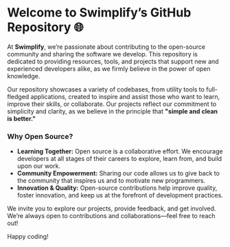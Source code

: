 # Welcome to Swimplify’s GitHub Repository 🌐

At **Swimplify**, we’re passionate about contributing to the open-source community and sharing the software we develop. This repository is dedicated to providing resources, tools, and projects that support new and experienced developers alike, as we firmly believe in the power of open knowledge.

Our repository showcases a variety of codebases, from utility tools to full-fledged applications, created to inspire and assist those who want to learn, improve their skills, or collaborate. Our projects reflect our commitment to simplicity and clarity, as we believe in the principle that **"simple and clean is better."**

### Why Open Source?
- **Learning Together:** Open source is a collaborative effort. We encourage developers at all stages of their careers to explore, learn from, and build upon our work.
- **Community Empowerment:** Sharing our code allows us to give back to the community that inspires us and to motivate new programmers.
- **Innovation & Quality:** Open-source contributions help improve quality, foster innovation, and keep us at the forefront of development practices.

We invite you to explore our projects, provide feedback, and get involved. We’re always open to contributions and collaborations—feel free to reach out!

Happy coding!
